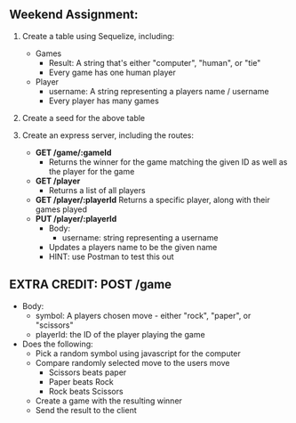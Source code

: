 ## Weekend Assignment:

1. Create a table using Sequelize, including:

   - Games
     - Result: A string that's either "computer", "human", or "tie"
     - Every game has one human player
   - Player
     - username: A string representing a players name / username
     - Every player has many games

2. Create a seed for the above table

3. Create an express server, including the routes:
   - **GET /game/:gameId**
     - Returns the winner for the game matching the given ID as well as the player for the game
   - **GET /player**
     - Returns a list of all players
   - **GET /player/:playerId**
     Returns a specific player, along with their games played
   - **PUT /player/:playerId**
     - Body:
       - username: string representing a username
     - Updates a players name to be the given name
     - HINT: use Postman to test this out

## EXTRA CREDIT: POST /game

- Body:
  - symbol: A players chosen move - either "rock", "paper", or "scissors"
  - playerId: the ID of the player playing the game
- Does the following:
  - Pick a random symbol using javascript for the computer
  - Compare randomly selected move to the users move
    - Scissors beats paper
    - Paper beats Rock
    - Rock beats Scissors
  - Create a game with the resulting winner
  - Send the result to the client
